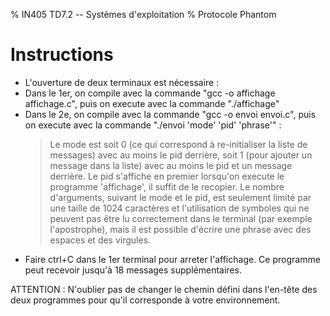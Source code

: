 % IN405 TD7.2 -- Systèmes d'exploitation
% Protocole Phantom

# Instructions
- L'ouverture de deux terminaux est nécessaire :
- Dans le 1er, on compile avec la commande "gcc -o affichage affichage.c", puis on execute
avec la commande "./affichage"
- Dans le 2e, on compile avec la commande "gcc -o envoi envoi.c", puis on execute avec la 
commande "./envoi 'mode' 'pid' 'phrase'" :
	> Le mode est soit 0 (ce qui correspond à re-initialiser la liste de messages) avec au
	moins le pid derrière, soit 1 (pour ajouter un message dans la liste) avec au moins le
	pid et un message derrière.
	> Le pid s'affiche en premier lorsqu'on execute le programme 'affichage', il suffit de
	le recopier.
	> Le nombre d'arguments, suivant le mode et le pid, est seulement limité par une taille 
	de 1024 caractères et l'utilisation de symboles qui ne peuvent pas être lu correctement 
	dans le terminal (par exemple l'apostrophe), mais il est possible d'écrire une phrase 
	avec des espaces et des virgules.
- Faire ctrl+C dans le 1er terminal pour arreter l'affichage.
Ce programme peut recevoir jusqu'à 18 messages supplémentaires.
	
ATTENTION : N'oublier pas de changer le chemin défini dans l'en-tête des deux programmes pour
qu'il corresponde à votre environnement.
